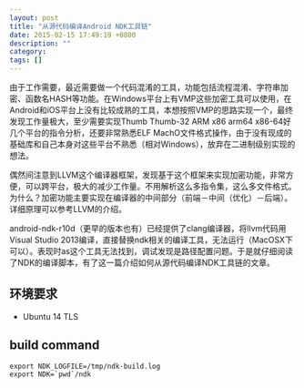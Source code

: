 ```yaml
---
layout: post
title: "从源代码编译Android NDK工具链"
date: 2015-02-15 17:49:19 +0800
description: ""
category: 
tags: []
---
```


由于工作需要，最近需要做一个代码混淆的工具，功能包括流程混淆、字符串加密、函数名HASH等功能。在Windows平台上有VMP这些加密工具可以使用，在Android和iOS平台上没有比较成熟的工具，本想按照VMP的思路实现一个，最终发现工作量极大，至少需要实现Thumb Thumb-32 ARM x86 arm64 x86-64好几个平台的指令分析，还要非常熟悉ELF MachO文件格式操作，由于没有现成的基础库和自己本身对这些平台不熟悉（相对Windows），放弃在二进制级别实现的想法。

偶然间注意到LLVM这个编译器框架，发现基于这个框架来实现加密功能，非常方便，可以跨平台，极大的减少工作量。不用解析这么多指令集，这么多文件格式。为什么？加密功能主要实现在编译器的中间部分（前端－中间（优化）－后端）。详细原理可以参考LLVM的介绍。

android-ndk-r10d（更早的版本也有）已经提供了clang编译器，将llvm代码用Visual Studio 2013编译，直接替换ndk相关的编译工具，无法运行（MacOSX下可以）。表现时as这个工具无法找到，调试发现是路径配置问题。于是就仔细阅读了NDK的编译脚本，有了这一篇介绍如何从源代码编译NDK工具链的文章。

## 环境要求 ##

- Ubuntu 14 TLS


## build command ##

	export NDK_LOGFILE=/tmp/ndk-build.log
	export NDK=`pwd`/ndk
	
	